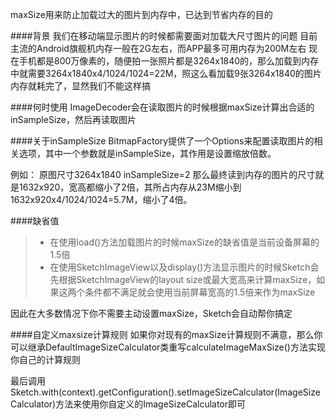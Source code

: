 maxSize用来防止加载过大的图片到内存中，已达到节省内存的目的

####背景
我们在移动端显示图片的时候都需要面对加载大尺寸图片的问题
目前主流的Android旗舰机内存一般在2G左右，而APP最多可用内存为200M左右
现在手机都是800万像素的，随便拍一张照片都是3264x1840的，那么加载到内存中就需要3264x1840x4/1024/1024=22M，照这么看加载9张3264x1840的图片内存就耗完了，显然我们不能这样搞

####何时使用
ImageDecoder会在读取图片的时候根据maxSize计算出合适的inSampleSize，然后再读取图片

####关于inSampleSize
BitmapFactory提供了一个Options来配置读取图片的相关选项，其中一个参数就是inSampleSize，其作用是设置缩放倍数。

例如：
    原图尺寸3264x1840
    inSampleSize=2
那么最终读到内存的图片的尺寸就是1632x920，宽高都缩小了2倍，其所占内存从23M缩小到1632x920x4/1024/1024=5.7M，缩小了4倍。

####缺省值
>* 在使用load()方法加载图片的时候maxSize的缺省值是当前设备屏幕的1.5倍
>* 在使用SketchImageView以及display()方法显示图片的时候Sketch会先根据SketchImageView的layout size或最大宽高来计算maxSize，如果这两个条件都不满足就会使用当前屏幕宽高的1.5倍来作为maxSize

因此在大多数情况下你不需要主动设置maxSize，Sketch会自动帮你搞定

####自定义maxsize计算规则
如果你对现有的maxSize计算规则不满意，那么你可以继承DefaultImageSizeCalculator类重写calculateImageMaxSize()方法实现你自己的计算规则

最后调用Sketch.with(context).getConfiguration().setImageSizeCalculator(ImageSizeCalculator)方法来使用你自定义的ImageSizeCalculator即可